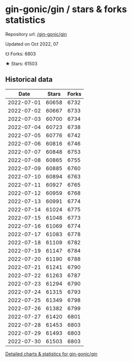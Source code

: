 # gin-gonic/gin / stars & forks statistics

Repository url: [/gin-gonic/gin](https://github.com/gin-gonic/gin)

Updated on Oct 2022, 07

☋ Forks: 6803

★ Stars: 61503

## Historical data
| Date | Stars | Forks |
|------|-------|-------|
| 2022-07-01 | 60658 | 6732 | 
| 2022-07-02 | 60667 | 6733 | 
| 2022-07-03 | 60700 | 6734 | 
| 2022-07-04 | 60723 | 6738 | 
| 2022-07-05 | 60776 | 6742 | 
| 2022-07-06 | 60816 | 6746 | 
| 2022-07-07 | 60848 | 6753 | 
| 2022-07-08 | 60865 | 6755 | 
| 2022-07-09 | 60885 | 6760 | 
| 2022-07-10 | 60894 | 6763 | 
| 2022-07-11 | 60927 | 6765 | 
| 2022-07-12 | 60959 | 6768 | 
| 2022-07-13 | 60991 | 6774 | 
| 2022-07-14 | 61024 | 6775 | 
| 2022-07-15 | 61048 | 6773 | 
| 2022-07-16 | 61069 | 6774 | 
| 2022-07-17 | 61083 | 6778 | 
| 2022-07-18 | 61109 | 6782 | 
| 2022-07-19 | 61147 | 6784 | 
| 2022-07-20 | 61190 | 6788 | 
| 2022-07-21 | 61241 | 6790 | 
| 2022-07-22 | 61263 | 6787 | 
| 2022-07-23 | 61294 | 6790 | 
| 2022-07-24 | 61315 | 6793 | 
| 2022-07-25 | 61349 | 6798 | 
| 2022-07-26 | 61382 | 6799 | 
| 2022-07-27 | 61420 | 6801 | 
| 2022-07-28 | 61453 | 6803 | 
| 2022-07-29 | 61493 | 6803 | 
| 2022-07-30 | 61503 | 6803 | 


[Detailed charts & statistics for gin-gonic/gin](https://reviewgithub.com/rep/gin-gonic/gin)

